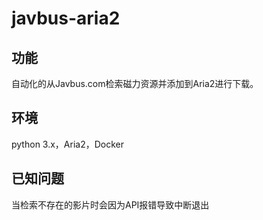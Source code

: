 # javbus-aria2

## 功能
自动化的从Javbus.com检索磁力资源并添加到Aria2进行下载。

## 环境
python 3.x，Aria2，Docker

## 已知问题
当检索不存在的影片时会因为API报错导致中断退出

